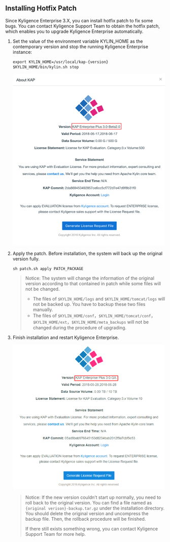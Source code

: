 ## Installing Hotfix Patch

Since Kyligence Enterprise 3.X, you can install hotfix patch to fix some bugs. You can contact Kyligence Support Team to obtain the hotfix patch, which enables you to upgrade Kyligence Enterprise automatically.

1. Set the value of the environment variable KYLIN_HOME as the contemporary version and stop the running Kyligence Enterprise instance:

   ```
   export KYLIN_HOME=/usr/local/kap-{version}
   $KYLIN_HOME/bin/kylin.sh stop
   ```

   ![original license](images/origin_license.en.png)

2. Apply the patch. Before installation, the system will back up the original version fully.

   ```
   sh patch.sh apply PATCH_PACKAGE
   ```

   > Notice: The system will change the information of the original version according to that contained in patch while some files will not be changed.
   >
   > - The files of `$KYLIN_HOME/logs` and `$KYLIN_HOME/tomcat/logs` will not be backed up. You have to backup these two files manually.
   > - The files of `$KYLIN_HOME/conf`，`$KYLIN_HOME/tomcat/conf`，`$KYLIN_HOME/ext`，`$KYLIN_HOME/meta_backups` will not be changed during the procedure of upgrading.

3. Finish installation and restart Kyligence Enterprise.

   ![upgraded version](images/upgrade_license.en.png)

   > Notice: If the new version couldn’t start up normally, you need to roll back to the original version. You can find a file named as `{original verison}-backup.tar.gz` under the installation directory. You should delete the original version and uncompress the backup file. Then, the rollback procedure will be finished.
   >
   > If there still exists something wrong, you can contact Kyligence Support Team for more help.

   ​